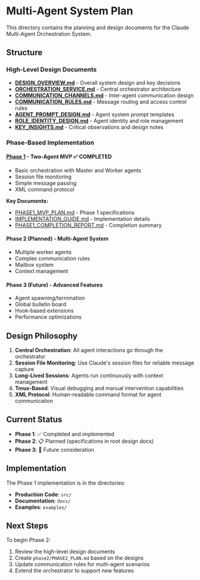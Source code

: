 # Multi-Agent System Plan

This directory contains the planning and design documents for the Claude Multi-Agent Orchestration System.

## Structure

### High-Level Design Documents
- **[DESIGN_OVERVIEW.md](DESIGN_OVERVIEW.md)** - Overall system design and key decisions
- **[ORCHESTRATION_SERVICE.md](ORCHESTRATION_SERVICE.md)** - Central orchestrator architecture
- **[COMMUNICATION_CHANNELS.md](COMMUNICATION_CHANNELS.md)** - Inter-agent communication design
- **[COMMUNICATION_RULES.md](COMMUNICATION_RULES.md)** - Message routing and access control rules
- **[AGENT_PROMPT_DESIGN.md](AGENT_PROMPT_DESIGN.md)** - Agent system prompt templates
- **[ROLE_IDENTITY_DESIGN.md](ROLE_IDENTITY_DESIGN.md)** - Agent identity and role management
- **[KEY_INSIGHTS.md](KEY_INSIGHTS.md)** - Critical observations and design notes

### Phase-Based Implementation

#### [Phase 1](phase1/) - Two-Agent MVP ✅ COMPLETED
- Basic orchestration with Master and Worker agents
- Session file monitoring
- Simple message passing
- XML command protocol

**Key Documents:**
- [PHASE1_MVP_PLAN.md](phase1/PHASE1_MVP_PLAN.md) - Phase 1 specifications
- [IMPLEMENTATION_GUIDE.md](phase1/IMPLEMENTATION_GUIDE.md) - Implementation details
- [PHASE1_COMPLETION_REPORT.md](phase1/PHASE1_COMPLETION_REPORT.md) - Completion summary

#### Phase 2 (Planned) - Multi-Agent System
- Multiple worker agents
- Complex communication rules
- Mailbox system
- Context management

#### Phase 3 (Future) - Advanced Features
- Agent spawning/termination
- Global bulletin board
- Hook-based extensions
- Performance optimizations

## Design Philosophy

1. **Central Orchestration**: All agent interactions go through the orchestrator
2. **Session File Monitoring**: Use Claude's session files for reliable message capture
3. **Long-Lived Sessions**: Agents run continuously with context management
4. **Tmux-Based**: Visual debugging and manual intervention capabilities
5. **XML Protocol**: Human-readable command format for agent communication

## Current Status

- **Phase 1**: ✅ Completed and implemented
- **Phase 2**: 📋 Planned (specifications in root design docs)
- **Phase 3**: 🔮 Future consideration

## Implementation

The Phase 1 implementation is in the directories:
- **Production Code**: `src/`
- **Documentation**: `docs/`
- **Examples**: `examples/`

## Next Steps

To begin Phase 2:
1. Review the high-level design documents
2. Create `phase2/PHASE2_PLAN.md` based on the designs
3. Update communication rules for multi-agent scenarios
4. Extend the orchestrator to support new features